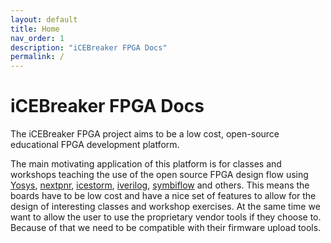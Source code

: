 ```yaml
---
layout: default
title: Home
nav_order: 1
description: "iCEBreaker FPGA Docs"
permalink: /
---
```


# iCEBreaker FPGA Docs

The iCEBreaker FPGA project aims to be a low cost, open-source educational FPGA
development platform.

The main motivating application of this platform is for classes and workshops
teaching the use of the open source FPGA design flow using
[Yosys](http://www.clifford.at/yosys/),
[nextpnr](https://github.com/YosysHQ/nextpnr),
[icestorm](http://www.clifford.at/icestorm/),
[iverilog](http://iverilog.icarus.com/),
[symbiflow](https://github.com/SymbiFlow) and others. This means the boards have
to be low cost and have a nice set of features to allow for the design of
interesting classes and workshop exercises. At the same time we want to allow
the user to use the proprietary vendor tools if they choose to. Because of that
we need to be compatible with their firmware upload tools.